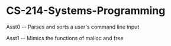 # CS-214-Systems-Programming

Asst0 -- Parses and sorts a user's command line input

Asst1 -- Mimics the functions of malloc and free
